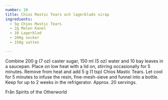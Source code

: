 ```yaml
---
number: 10
title: Chios Mastic Tears och lagerblads sirap
ingredients: 
  - 5g Chios Mastic Tears
  - 2g Malen Kanel
  - 10 Lagerblad
  - 200g socker
  - 150g vatten

---
```



Combine 200 g (7 oz) caster sugar, 150 ml (5 oz) water and 10 bay leaves in a saucepan. Place on low heat with a lid on, stirring occasionally for 5 minutes. Remove from heat and add 5 g (1 tsp) Chios Mastic Tears. Let cool for 5 minutes to infuse the resin, fine-mesh-sieve and funnel into a bottle. Keep for up to 2 weeks in the refrigerator. Approx.
20 servings.

Från Spirits of the Otherworld
